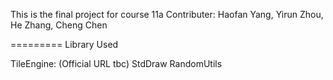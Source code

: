 This is the final project for course 11a
Contributer: Haofan Yang, Yirun Zhou, He Zhang, Cheng Chen

=========
Library Used

TileEngine: (Official URL tbc)
StdDraw
RandomUtils